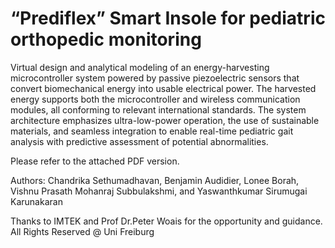 # **“Prediflex” Smart Insole for pediatric orthopedic monitoring**

Virtual design and analytical modeling of an energy-harvesting microcontroller system powered by passive piezoelectric sensors that convert biomechanical energy into usable electrical power. The harvested energy supports both the microcontroller and wireless communication modules, all conforming to relevant international standards. The system architecture emphasizes ultra-low-power operation, the use of sustainable materials, and seamless integration to enable real-time pediatric gait analysis with predictive assessment of potential abnormalities.


Please refer to the attached PDF version.










Authors:
Chandrika Sethumadhavan,
Benjamin Audidier,
Lonee Borah,
Vishnu Prasath Mohanraj Subbulakshmi, and 
Yaswanthkumar Sirumugai Karunakaran

Thanks to IMTEK and Prof Dr.Peter Woais for the opportunity and guidance.
All Rights Reserved @ Uni Freiburg
